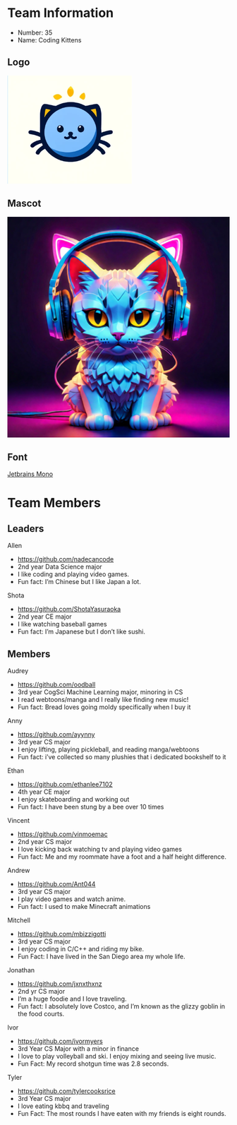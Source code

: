 # Team Information
- Number: 35
- Name: Coding Kittens

## Logo
![](branding/logo.png)

## Mascot
![](branding/mascot.png)

## Font
[Jetbrains Mono](https://fonts.google.com/specimen/JetBrains+Mono)

# Team Members

## Leaders
Allen
- https://github.com/nadecancode
- 2nd year Data Science major
- I like coding and playing video games.
- Fun fact: I’m Chinese but I like Japan a lot.

Shota
- https://github.com/ShotaYasuraoka
- 2nd year CE major
- I like watching baseball games
- Fun fact: I’m Japanese but I don’t like sushi.

## Members
Audrey
- https://github.com/oodball
- 3rd year CogSci Machine Learning major, minoring in CS
- I read webtoons/manga and I really like finding new music!
- Fun fact: Bread loves going moldy specifically when I buy it

Anny
- https://github.com/ayynny
- 3rd year CS major
- I enjoy lifting, playing pickleball, and reading manga/webtoons
- Fun fact: i’ve collected so many plushies that i dedicated bookshelf to it

Ethan
- https://github.com/ethanlee7102
- 4th year CE major
- I enjoy skateboarding and working out
- Fun fact: I have been stung by a bee over 10 times

Vincent
- https://github.com/vinmoemac
- 2nd year CS major
- I love kicking back watching tv and playing video games
- Fun fact: Me and my roommate have a foot and a half height difference.

Andrew
- https://github.com/Ant044
- 3rd year CS major
- I play video games and watch anime.
- Fun fact: I used to make Minecraft animations

Mitchell
- https://github.com/mbizzigotti
- 3rd year CS major
- I enjoy coding in C/C++ and riding my bike.
- Fun Fact: I have lived in the San Diego area my whole life.

Jonathan
- https://github.com/jxnxthxnz
- 2nd yr CS major
- I’m a huge foodie and I love traveling.
- Fun fact: I absolutely love Costco, and I’m known as the glizzy goblin in the food courts.

Ivor
- https://github.com/ivormyers
- 3rd Year CS Major with a minor in finance
- I love to play volleyball and ski. I enjoy mixing and seeing live music.
- Fun Fact: My record shotgun time was 2.8 seconds.

Tyler
- https://github.com/tylercooksrice
- 3rd Year CS major
- I love eating kbbq and traveling
- Fun Fact: The most rounds I have eaten with my friends is eight rounds.
